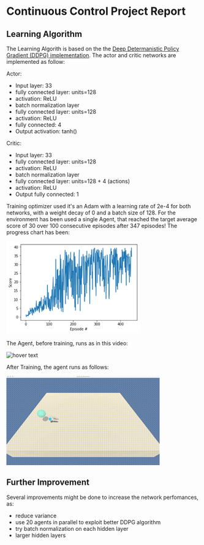 # Continuous Control Project Report

## Learning Algorithm

The Learning Algorith is based on the the [Deep Determanistic Policy Gradient (DDPG) implementation](https://github.com/udacity/deep-reinforcement-learning/blob/master/ddpg-bipedal/ddpg_agent.py). The actor and critic networks are implemented as follow:

Actor:
- Input layer: 33
- fully connected layer: units=128
- activation: ReLU
- batch normalization layer
- fully connected layer: units=128 
- activation: ReLU
- fully connected: 4
- Output activation: tanh()

Critic:
- Input layer: 33
- fully connected layer: units=128
- activation: ReLU
- batch normalization layer
- fully connected layer: units=128 + 4 (actions)
- activation: ReLU
- Output fully connected: 1

Training optimizer used it's an Adam with a learning rate of 2e-4 for both networks, with a weight decay of 0 and a batch size of 128.
For the environment has been used a single Agent, that reached the target average score of 30 over 100 consecutive episodes after 347 episodes!
The progress chart has been:
<p align="left">
  <img src="running.png" width="350" title="hover text">
</p>

The Agent, before training, runs as in this video:

<p align="left">
  <img src="arm-not-training.gif" width="400" title="hover text">
</p>

After Training, the agent runs as follows:

<p align="left">
  <img src="arm-trained.gif" width="400" title="hover text">
</p>


## Further Improvement

Several improvements might be done to increase the network perfomances, as:
* reduce variance
* use 20 agents in parallel to exploit better DDPG algorithm
* try batch normalization on each hidden layer
* larger hidden layers
